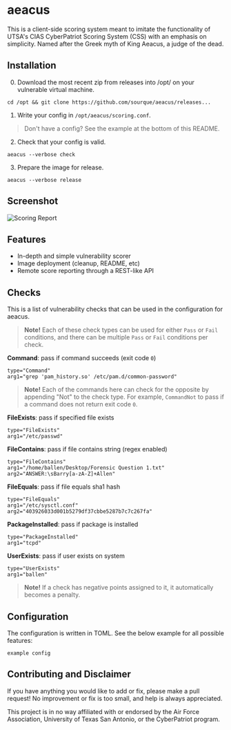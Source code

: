# aeacus

This is a client-side scoring system meant to imitate the functionality of UTSA's CIAS CyberPatriot Scoring System (CSS) with an emphasis on simplicity. Named after the Greek myth of King Aeacus, a judge of the dead.

## Installation

0. Download the most recent zip from releases into /opt/ on your vulnerable virtual machine.
```
cd /opt && git clone https://github.com/sourque/aeacus/releases...
```
1. Write your config in `/opt/aeacus/scoring.conf`.
> Don't have a config? See the example at the bottom of this README.

2. Check that your config is valid.
```
aeacus --verbose check
```
3. Prepare the image for release.
```
aeacus --verbose release
```

## Screenshot

![Scoring Report](assets/img/scoring_report.png)

## Features

- In-depth and simple vulnerability scorer
- Image deployment (cleanup, README, etc)
- Remote score reporting through a REST-like API

## Checks

This is a list of vulnerability checks that can be used in the configuration for aeacus.

> __Note!__ Each of these check types can be used for either `Pass` or `Fail` conditions, and there can be multiple `Pass` or `Fail` conditions per check.

__Command__: pass if command succeeds (exit code `0`)
```
type="Command"
arg1="grep 'pam_history.so' /etc/pam.d/common-password"
```

> __Note!__ Each of the commands here can check for the opposite by appending "Not" to the check type. For example, `CommandNot` to pass if a command does not return exit code `0`.

__FileExists__: pass if specified file exists
```
type="FileExists"
arg1="/etc/passwd"
```

__FileContains__: pass if file contains string (regex enabled)
```
type="FileContains"
arg1="/home/ballen/Desktop/Forensic Question 1.txt"
arg2="ANSWER:\sBarry[a-zA-Z]+Allen"
```

__FileEquals__: pass if file equals sha1 hash
```
type="FileEquals"
arg1="/etc/sysctl.conf"
arg2="403926033d001b5279df37cbbe5287b7c7c267fa"
```

__PackageInstalled__: pass if package is installed
```
type="PackageInstalled"
arg1="tcpd"
```

__UserExists__: pass if user exists on system
```
type="UserExists"
arg1="ballen"
```

> __Note!__ If a check has negative points assigned to it, it automatically becomes a penalty.

## Configuration

The configuration is written in TOML. See the below example for all possible features:

```
example config
```

## Contributing and Disclaimer

If you have anything you would like to add or fix, please make a pull request! No improvement or fix is too small, and help is always appreciated.

This project is in no way affiliated with or endorsed by the Air Force Association, University of Texas San Antonio, or the CyberPatriot program.
